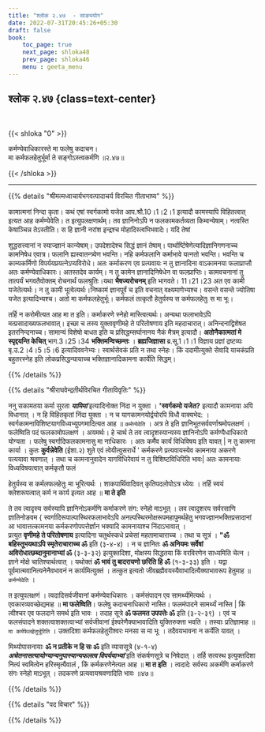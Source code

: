 ```yaml
---
title: "श्लोक २.४७  - साङ्ययोग"
date: 2022-07-31T20:45:26+05:30
draft: false
book:
    toc_page: true
    next_page: shloka48
    prev_page: shloka46
    menu : geeta_menu
---
```




## श्लोक २.४७ {class=text-center}

<br/>

{{< shloka  "0"  >}}

कर्मण्येवाधिकारस्ते मा फलेषु कदाचन।  
मा कर्मफलहेतुर्भूर्मा ते सङ्गोऽस्त्वकर्मणि ॥२.४७॥

{{< /shloka >}}

---


{{% details "श्रीमत्मध्वाचार्यभगवत्पादाचर्य विरचित  गीताभाष्य" %}}

कामात्मनां निन्दा कृता। कथं एषां स्वर्गकामो यजेत आप.श्रौ.10।1।2।1 इत्यादौ कामस्यापि विहितत्वात् इत्यत आह कर्मण्येवेति। त इत्युपलक्षणार्थम्। तव ज्ञानिनोऽपि न फलकामकर्तव्यता किम्वन्येषाम्। नत्वस्ति केषाञ्चिन्न तेऽस्तीति। स हि ज्ञानी नरांश इन्द्रश्च मोहादिस्त्वभिभवादेः। यदि तेषां

शुद्धसत्त्वानां न स्याज्ज्ञानं कान्येषाम्। उपदेशादेश्च सिद्धं ज्ञानं तेषाम्।
पार्थार्ष्टिषेणेत्यादिज्ञानिगणनाच्च कामनिषेध एवात्र। फलानि ह्यस्वातन्त्र्येण भवन्ति। नहि कर्मफलानि कर्माभावे यत्नतो भवन्ति। भवन्ति च काम्यकर्मिणो विपर्ययप्रयत्नेऽप्यविरोधे। अतः कर्माकरण एव प्रत्यवायः न तु ज्ञानादिना वाऽकामनया फलाप्राप्तौ अतः कर्मण्येवाधिकारः। अतस्तदेव कार्यम्। न तु कामेन ज्ञानादिनिषेधेन वा फलप्राप्तिः।
कामवचनानां तु तात्पर्यं भगवतैवोक्तम् रोचनार्थं फलश्रुतिः।यथा **भैषज्यरोचनम्** इति भागवते। 11।21।23 अत एव कामी यजेतेत्यर्थः। न तु कामी भूत्वेत्यर्थः।निष्कामं ज्ञानपूर्वं च इति वचनात् वक्ष्यमाणेभ्यश्च। वसन्ते वसन्ते ज्योतिषा यजेत इत्यादिभ्यश्च। अतो मा कर्मफलहेतुर्भूः। कर्मफलं तत्कृतौ हेतुर्यस्य स कर्मफलहेतुः स मा भूः।

तर्हि न करोमीत्यत आह मा त इति। कर्माकरणे स्नेहो मास्त्वित्यर्थः। अन्यथा फलाभावेऽपि मत्प्रसादाख्यफलभावात्। इच्छा च तस्य युक्तावृणीमहे ते परितोषणाय इति महदाचारात्। अनिन्दनाद्विशेषत इतरनिन्दनाच्च। सामान्यं विशेषो बाधत इति च प्रसिद्धम्सर्घानानय नैकं मैत्रम् इत्यादौ। **अतोनैकात्मतां मे स्पृद्दयन्ति केचित्** भाग.3।25।34 **भक्तिमन्विच्छन्तः** । **ब्रह्मजिज्ञासा** ब्र.सू.1।1।1 विज्ञाय प्रज्ञां द्रष्टव्यः बृ.उ.2।4।5।5।6 इत्यादिववनेभ्यः। स्वार्थसेवकं प्रति न तथा स्नेहः। किं ददामीत्युक्ते सेवादि याचकंप्रति बहुतरस्नेह इति लोकप्रसिद्धन्यायाच्च भक्तिज्ञानादिकामना कार्येति सिद्धम्।

{{% /details %}}



{{% details "श्रीराघवेन्द्रतीर्थविरचित गीताविवृतिः" %}}

ननु सकामतया कर्मा सुरता ***यामिमां*** इत्यादिनोक्त निंदा न युक्ता ।
**'स्वर्गकमो यजेत?** इत्यादौ कामनाया अपि विधानात्‌ । न हि विहितकृतां
निंदा युक्ता । न च यागकामनयोर्द्वयोरपि विधौ वाक्यभेद: ।
स्वर्गकामनाविशिष्टयागविध्यभ्युपगमादित्यत आह ॥ `कर्मण्येवेति` । अत्र ते
इति ज्ञानिभूतसर्ववर्णाश्रमोपलक्षणं । फलेष्विति पदं फलकामोपलक्षणं ।
अयमर्थः। 
हे चार्थ ते तव  त्वादृशस्यान्यस्य ज्ञानिनोऽपि कर्मण्यैधाधिकारो
योग्यता । फलेषु स्वर्गादिफलकामनासु मा नाधिकारः । अतः कर्मैव कार्यं
विधिविषय इति यावत्‌ | न तु कामना कार्या । कुतः **कुर्वन्नेवेति** (ईशा.२)
शुते एवं त्वेयीत्वुसरार्धे ' कर्मकरणे प्रत्यवायस्येव कामनाया अकरणे
पत्ययावा श्रवणात् । तथा च कामनानुवादेन यागविधिरेवायं न तु
विशिष्टविधिरिति भावः| अतः कामनायाः विध्यविषयत्वात्‌ कर्मकृतौ फलं

हेतुर्यस्य स कर्मलफलहेतुः मा भूरित्यर्थः । शाकपार्थिवादिवत् कृतिपदलोपोऽत्र 
ध्येयः । तर्हि स्वयं क्लेशरूपत्वात् कर्म न कार्य इत्यत आह ॥ **मा ते इति**

ते तव त्वादृस्य सर्वस्यापि ज्ञानिनोऽकर्मणि कर्माकरणे संग: स्नेहो  माऽभूत् ।
लव त्वादुशरय सर्वरसाणि ज्ञातिनोङवम {
स्वर्गादिरूपाल्पास्थिरफलाभावेऽपि   अनल्पस्थिरमोक्षरूपमहापुमर्थहेतु 
भगवज्ज्ञानभक्तिप्रसादानां आ भावात्तत्कामनया कर्मकरणोपपत्तेर्ज्ञान भक्यादि कामनायाश्च निंदाऽभावात्‌ ।  
प्रत्युत **वृणीमहे ते परितोषणाय** इत्यादिना चतुर्थस्कधे  प्रचेसां महतामाचाराच्च । तथा च सूत्रं । **"ॐ बहिस्तूभयथाऽपि 
स्मृतेराचाराच्च ॐ** इति (३-४-४) । न च  ज्ञानितः **ॐ अनियमः सर्वेषां अविरोधात्छब्दानुमानाभ्यां  ॐ** (३-३-३२) इत्युक्तदिशा, मोक्षस्य सिद्धतया
किं वरविरणेन साध्यमिति चेत्न । ज्ञाने मोक्षे चातिश्यार्थत्वात् । यथोक्तं
**ॐ भावं तु बादरायणो छरिति हि ॐ** (१-३-३३) इति । यद्वा
पूर्वमात्मवानित्यनेनैवभावनं न कार्यमित्युक्तं । तत्कुत  इत्यतो
जीवब्रह्मैवयस्यैवाभादित्यैक्याभावरूप हेतुमाह ॥ `कर्मण्येवेति` । 

त इत्युपलक्षणं । त्वदादिसर्वजीवानां कर्मण्येवाधिकारः । कर्मसंपादन एव
सामर्थ्यमित्यर्थः । एवकारव्यवच्छेद्यमाह ॥ **मा फलेष्विति**। फलेषु
कदाचनाधिकारो नास्ति। फलमंपादने सामर्थ्यं नास्ति | किं त्वीश्चर एव
फलदाने समर्थ इति भावः । तदाह सूत्रे **ॐ फलमत उपपत्तेः ॐ** इति
(३-२-३९) । एवं च फलसंपादने  शक्तत्वाशक्तत्वाभ्यां सर्वजीवानां
ईश्वरेणैक्याभावादिति   युक्तिरुक्त्ता भवति । तस्याः प्रतिज्ञामाह
॥ `मा कर्मफेलहेतुर्भूरिति` । उक्तदिशा कर्मफलहेतुरीश्वरः  मनसा स मा भूः
। तदैवयभावना न  कर्येति यावत्‌ । 

मिथ्योपासनायाः **ॐ न प्रतीके न हि सः ॐ** इति व्याससूत्रे (४-१-४)  
***अचेतनासत्यायोग्यान्यनुपास्यान्यफलत्व विपर्ययाभ्यां*** इति संकर्षणसूत्रे  च निषेदात् । तर्हि सत्वस्थ इत्युक्तदिशा नित्यं स्वमित्वेन हरिस्मृत्यैवालं , किं कर्मकरणेनेत्यत आह ॥ **मा त इति** ।  त्वदादेः सर्वस्य अकर्मणि कर्माकरणे संगः स्नेहो माऽभूत् । तदकरणे प्रत्यवायश्रवणादिति भावः ॥४७॥

{{% /details %}}



{{% details "पद विचार" %}}


{{% /details %}}
